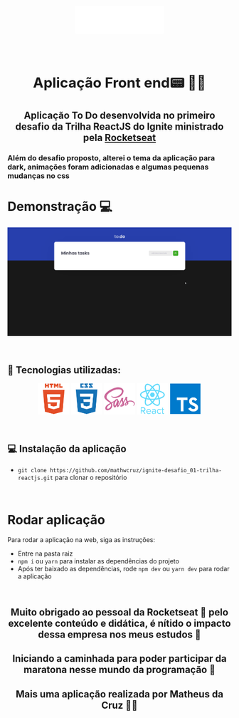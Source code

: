 <h1 align="center">
  <img src="./public/logo.svg" alt="Logo do tod.do" width="200">
</h1>

<br>

## **<h2 align="center">Aplicação Front end📟 👨‍💻</h2>**

## <p><h2 align="center">Aplicação To Do desenvolvida no primeiro desafio da Trilha ReactJS do Ignite ministrado pela [Rocketseat](https://app.rocketseat.com.br/dashboard)</h2> </p>

<h3>Além do desafio proposto, alterei o tema da aplicação para dark, animações foram adicionadas e algumas pequenas mudanças no css</h3>

# **Demonstração** 💻

<p align="center">
  <img src="./.github/demonstration.gif" width="1400px"/>
</p>

<br>

## 🚀 Tecnologias utilizadas:

<p align="center">
<img src="https://github.com/devicons/devicon/blob/master/icons/html5/html5-plain-wordmark.svg" alt="html5"  width="70" height="70"/>
<img src="https://github.com/devicons/devicon/blob/master/icons/css3/css3-plain-wordmark.svg" alt="css3" width="70" height="70"/>
<img src="https://github.com/devicons/devicon/blob/master/icons/sass/sass-original.svg" alt="sass" width="70" height="70"/>
<img src="https://github.com/devicons/devicon/blob/master/icons/react/react-original-wordmark.svg" alt="react" width="70" height="70"/>
<img src="https://github.com/devicons/devicon/blob/master/icons/typescript/typescript-original.svg" alt="typescript" width="70" height="70"/>

</p>

<br>

## 💻 Instalação da aplicação
- `git clone https://github.com/mathwcruz/ignite-desafio_01-trilha-reactjs.git` para clonar o repositório

<br>

# Rodar aplicação
Para rodar a aplicação na web, siga as instruções:
- Entre na pasta raiz 
- `npm i` ou `yarn` para instalar as dependências do projeto
- Após ter baixado as dependências, rode `npm dev` ou `yarn dev` para rodar a aplicação

<br>


## **<p align="center">Muito obrigado ao pessoal da Rocketseat 🚀 pelo excelente conteúdo e didática, é nítido o impacto dessa empresa nos meus estudos 🙂</p>**

## **<p align="center">Iniciando a caminhada para poder participar da maratona nesse mundo da programação 🏃‍</p>**

### <p> <h2 align="center"> Mais uma aplicação realizada por Matheus da Cruz 👨‍💻 </h2> </p>


